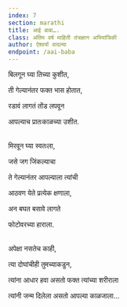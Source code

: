 ```yaml
---
index: 7
section: marathi
title: आई बाबा….
class: अंतिम वर्ष माहिती तंत्रज्ञान अभियांत्रिकी
author: ऐश्वर्या वादल्या
endpoint: /aai-baba
---
```


बिलगून घ्या तिच्या कुशीत,

ती गेल्यानंतर फक्त भास होतात,

रडावं लागतं तोंड लपवून

आपल्याच प्रातःकाळच्या उशीत.<br><br>

मिरवून घ्या स्वतःला,

जसे जग जिंकल्याचा

ते गेल्यानंतर आपल्याला त्यांची

आठवण येते प्रत्येक क्षणाला,

अन बघत बसावे लागते

फोटोवरच्या हाराला.<br><br>

अपेक्षा नसतेच काही,

त्या दोघांचीही तुमच्याकडुन,

त्यांना आधार हवा असतो फक्त त्यांच्या शरीराला

त्यांनी जन्म दिलेला असतो आपल्या काळजाला…<br><br>
